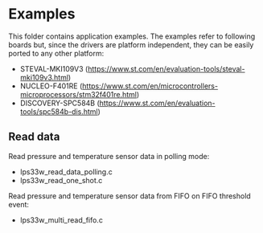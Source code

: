 # Examples

This folder contains application examples.
The examples refer to following boards but, since the drivers are platform independent,
they can be easily ported to any other platform: 

- STEVAL-MKI109V3 (https://www.st.com/en/evaluation-tools/steval-mki109v3.html)
- NUCLEO-F401RE (https://www.st.com/en/microcontrollers-microprocessors/stm32f401re.html)
- DISCOVERY-SPC584B (https://www.st.com/en/evaluation-tools/spc584b-dis.html)

## Read data

Read pressure and temperature sensor data in polling mode:

  - lps33w_read_data_polling.c
  - lps33w_read_one_shot.c

Read pressure and temperature sensor data from FIFO on FIFO threshold event:

  - lps33w_multi_read_fifo.c

